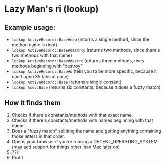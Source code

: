 # Lazy Man's ri (lookup)

## Example usage:

 * `lookup ActiveRecord::Base#new` (returns a single method, since the method name is right)
 * `lookup ActiveRecord::Base#destroy` (returns two methods, since there's two methods with that name)
 * `lookup ActiveRecord::Base#destro` (returns three methods, uses methods beginning with "destroy")
 * `lookup ActiveRecord::Base#d` (tells you to be more specific, because it can't open 35 tabs at once)
 * `lookup ActiveRecord::Base` (returns a single consant)
 * `lookup Acv::Base` (returns six constants, because it does a fuzzy match)
 
 

## How it finds them
1. Checks if there's constants/methods with that exact name.
2. Checks if there's constants/methods with names beginning with that name.
3. Does a "fuzzy match" splitting the name and getting anything containing those letters in that order.
4. Opens your browser if you're running a DECENT_OPERATING_SYSTEM (may add support for things other than Mac later on)
5. ???
6. Profit
